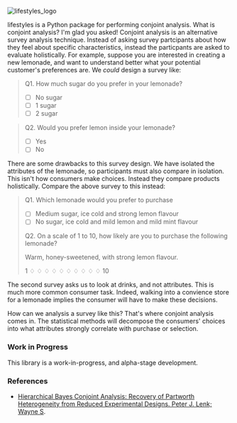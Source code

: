 ![lifestyles_logo](https://imgur.com/SjZBq1V.png) 

lifestyles is a Python package for performing conjoint analysis. What is conjoint analysis? I'm glad you asked! Conjoint analysis is an alternative survey analysis technique. Instead of asking survey partcipants about how they feel about specific characteristics, instead the particpants are asked to evaluate holistically. For example, suppose you are interested in creating a new lemonade, and want to understand better what your potential customer's preferences are. We _could_ design a survey like:


> Q1. How much sugar do you prefer in your lemonade?
>  - [ ] No sugar
>  - [ ] 1 sugar
>  - [ ] 2 sugar

> Q2. Would you prefer lemon inside your lemonade?
>  - [ ] Yes
>  - [ ] No
 
There are some drawbacks to this survey design. We have isolated the attributes of the lemonade, so participants must also compare in isolation. This isn't how consumers make choices. Instead they compare products holistically. Compare the above survey to this instead:

> Q1. Which lemonade would you prefer to purchase
> - [ ] Medium sugar, ice cold and strong lemon flavour
> - [ ] No sugar, ice cold and mild lemon and mild mint flavour
>  
> Q2. On a scale of 1 to 10, how likely are you to purchase the following lemonade? 
> 
> Warm, honey-sweetened, with strong lemon flavour. 
> 
> 1 ♢ ♢ ♢ ♢ ♢ ♢ ♢ ♢ ♢ ♢ 10


The second survey asks us to look at drinks, and not attributes. This is much more common consumer task. Indeed, walking into a convience store for a lemonade implies the consumer will have to make these decisions. 

How can we analysis a survey like this? That's where conjoint analysis comes in. The statistical methods will decompose the consumers' choices into what attributes strongly correlate with purchase or selection.

### Work in Progress

This library is a work-in-progress, and alpha-stage development. 

### References 
 - [ Hierarchical Bayes Conjoint Analysis: Recovery of Partworth Heterogeneity from Reduced Experimental Designs. Peter J. Lenk; Wayne S](http://webuser.bus.umich.edu/plenk/HB%20Conjoint%20Lenk%20DeSarbo%20Green%20Young%20MS%201996.pdf).



